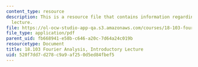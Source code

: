 ```yaml
---
content_type: resource
description: This is a resource file that contains information regarding introductory
  lecture.
file: https://ol-ocw-studio-app-qa.s3.amazonaws.com/courses/18-103-fourier-analysis-fall-2013/520f7dd7d278c9a9af250d5ed84fbef5_MIT18_103F13_intro.pdf
file_type: application/pdf
parent_uid: fb668941-e58b-c646-a20c-7d64a24c019b
resourcetype: Document
title: 18.103 Fourier Analysis, Introductory Lecture
uid: 520f7dd7-d278-c9a9-af25-0d5ed84fbef5
---
```

